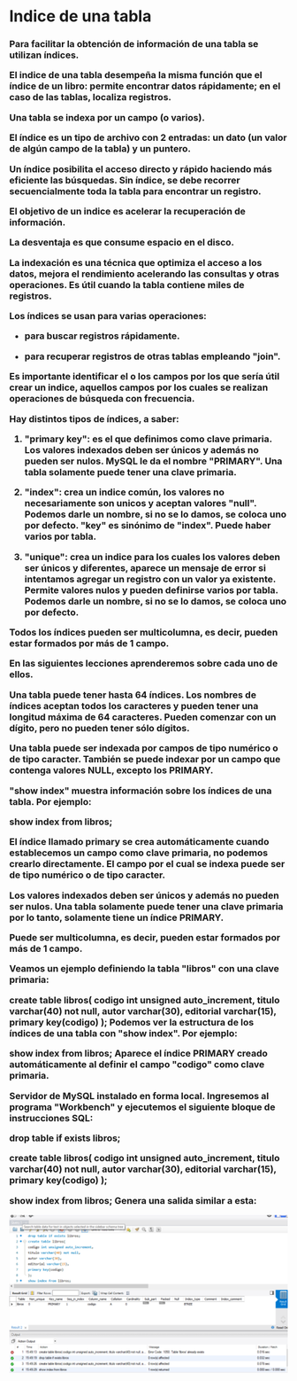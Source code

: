 <h1> Indice de una tabla</h1>

<h3>Para facilitar la obtención de información de una tabla se utilizan índices.

El indice de una tabla desempeña la misma función que el índice de un libro: permite encontrar datos rápidamente; en el caso de las tablas, localiza registros.

Una tabla se indexa por un campo (o varios).

El índice es un tipo de archivo con 2 entradas: un dato (un valor de algún campo de la tabla) y un puntero.

Un índice posibilita el acceso directo y rápido haciendo más eficiente las búsquedas. Sin índice, se debe recorrer secuencialmente toda la tabla para encontrar un registro.

El objetivo de un indice es acelerar la recuperación de información.

La desventaja es que consume espacio en el disco.

La indexación es una técnica que optimiza el acceso a los datos, mejora el rendimiento acelerando las consultas y otras operaciones. Es útil cuando la tabla contiene miles de registros.

Los índices se usan para varias operaciones:

- para buscar registros rápidamente.

- para recuperar registros de otras tablas empleando "join".

Es importante identificar el o los campos por los que sería útil crear un indice, aquellos campos por los cuales se realizan operaciones de búsqueda con frecuencia.

Hay distintos tipos de índices, a saber:

1) "primary key": es el que definimos como clave primaria. Los valores indexados deben ser únicos y además no pueden ser nulos. MySQL le da el nombre "PRIMARY". Una tabla solamente puede tener una clave primaria.

2) "index": crea un indice común, los valores no necesariamente son unicos y aceptan valores "null". Podemos darle un nombre, si no se lo damos, se coloca uno por defecto. "key" es sinónimo de "index". Puede haber varios por tabla.

3) "unique": crea un indice para los cuales los valores deben ser únicos y diferentes, aparece un mensaje de error si intentamos agregar un registro con un valor ya existente. Permite valores nulos y pueden definirse varios por tabla. Podemos darle un nombre, si no se lo damos, se coloca uno por defecto.

Todos los índices pueden ser multicolumna, es decir, pueden estar formados por más de 1 campo.

En las siguientes lecciones aprenderemos sobre cada uno de ellos.

Una tabla puede tener hasta 64 índices. Los nombres de índices aceptan todos los caracteres y pueden tener una longitud máxima de 64 caracteres. Pueden comenzar con un dígito, pero no pueden tener sólo dígitos.

Una tabla puede ser indexada por campos de tipo numérico o de tipo caracter. También se puede indexar por un campo que contenga valores NULL, excepto los PRIMARY.

"show index" muestra información sobre los índices de una tabla. 
Por ejemplo:

 show index from libros; 
 
 El índice llamado primary se crea automáticamente cuando establecemos un campo como clave primaria, no podemos crearlo directamente. El campo por el cual se indexa puede ser de tipo numérico o de tipo caracter.

Los valores indexados deben ser únicos y además no pueden ser nulos. Una tabla solamente puede tener una clave primaria por lo tanto, solamente tiene un índice PRIMARY.

Puede ser multicolumna, es decir, pueden estar formados por más de 1 campo.

Veamos un ejemplo definiendo la tabla "libros" con una clave primaria:

 create table libros(
  codigo int unsigned auto_increment,
  titulo varchar(40) not null,
  autor varchar(30),
  editorial varchar(15),
  primary key(codigo)
 );
Podemos ver la estructura de los índices de una tabla con "show index". Por ejemplo:

 show index from libros;
Aparece el índice PRIMARY creado automáticamente al definir el campo "codigo" como clave primaria.

Servidor de MySQL instalado en forma local.
Ingresemos al programa "Workbench" y ejecutemos el siguiente bloque de instrucciones SQL:

drop table if exists libros;

create table libros(
  codigo int unsigned auto_increment,
  titulo varchar(40) not null,
  autor varchar(30),
  editorial varchar(15),
  primary key(codigo)
 );

show index from libros;
Genera una salida similar a esta:
 
 <img src= "../Arbi/index.png">
 </h3>